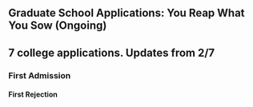 ## Graduate School Applications: You Reap What You Sow (Ongoing)


7 college applications. Updates from 2/7
---

### First Admission



#### First Rejection

